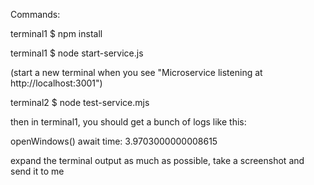 Commands:

terminal1 $ npm install

terminal1 $ node start-service.js

(start a new terminal when you see "Microservice listening at http://localhost:3001")

terminal2 $ node test-service.mjs 

then in terminal1, you should get a bunch of logs like this:

openWindows() await time:  3.9703000000008615

expand the terminal output as much as possible, take a screenshot and send it to me
